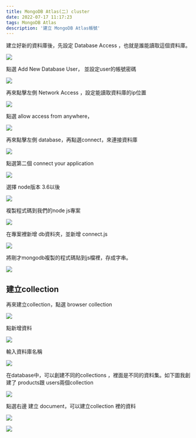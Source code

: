 ```yaml
---
title: MongoDB Atlas(二) cluster
date: 2022-07-17 11:17:23
tags: MongoDB Atlas
description: '建立 MongoDB Atlas帳號'
---
```


建立好新的資料庫後，先設定 Database Access ，也就是誰能讀取這個資料庫。

![](https://miro.medium.com/max/963/1*F2bjbKiANh6uFsQp1tpkSA.png)

點選 Add New Database User， 並設定user的帳號密碼

![](https://miro.medium.com/max/963/1*m_dIUQS6di3FJapbiGozvg.png)

再來點擊左側 Network Access ，設定能讀取資料庫的ip位置

![](https://miro.medium.com/max/963/1*mtkdr8aabVXwwI6IsatThw.png)

點選 allow access from anywhere，

![](https://miro.medium.com/max/963/1*Uqnh7SBIp_tYBAUm1pYG6g.png)

再來點擊左側 database，再點選connect，來連接資料庫

![](https://miro.medium.com/max/963/1*121AdSPsVRfepmRDFuk6uA.png)

點選第二個 connect your application

![](https://miro.medium.com/max/963/1*ao4jvrYVDTBkrjJbSIJFCQ.png)

選擇 node版本 3.6以後

![](https://miro.medium.com/max/963/1*_SUU-2aT2xZg0Es9UyvL8w.png)

複製程式碼到我們的node js專案

![](https://miro.medium.com/max/963/1*57tPw1zIMwFn-utOPvOcQg.png)

在專案裡新增 db資料夾，並新增 connect.js

![](https://miro.medium.com/max/572/1*NqGtYaYQtlb0WRYAo-FZfw.png)

將剛才mongodb複製的程式碼貼到js檔裡，存成字串。

![](https://miro.medium.com/max/963/1*kJYiQqrSShd0_KFCJ7ydmw.png)

## 建立collection

再來建立collection，點選 browser collection

![](https://miro.medium.com/max/963/1*b7CtG2I0gJMQyiMJF6HQog.png)

點新增資料

![](https://miro.medium.com/max/963/1*jpcAAKfrTjYuQF-E53gd_Q.png)

輸入資料庫名稱

![](https://miro.medium.com/max/648/1*qBIe4FrsTM63sUQMKusSzQ.png)


在database中，可以創建不同的collections ，裡面是不同的資料集。如下圖我創建了 products跟 users兩個collection

![](https://miro.medium.com/max/1400/1*KaQPsHVvi9EDSRBM_l0dyQ.png)

點選右邊 建立 document，可以建立collection 裡的資料

![](https://miro.medium.com/max/794/1*blQsTCUmepOwQsf3qOSAcw.png)

![](https://miro.medium.com/max/1400/1*_KsCSl0FYeKEMLiZkaAHTA.png)